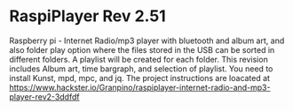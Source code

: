 # RaspiPlayer Rev 2.51
Raspberry pi - Internet Radio/mp3 player with bluetooth and album art, and also folder play option where the files stored in the USB can be sorted in different folders. A playlist will  be created for each folder.
This revision includes Album art, time bargraph, and selection of playlist.
You need to install Kunst, mpd, mpc, and jq.
The project instructions are loacated at https://www.hackster.io/Granpino/raspiplayer-internet-radio-and-mp3-player-rev2-3ddfdf
